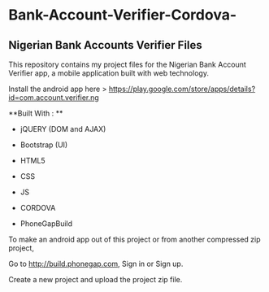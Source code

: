 # Bank-Account-Verifier-Cordova-
## Nigerian Bank Accounts Verifier Files

This repository contains my project files for the Nigerian Bank Account Verifier app, a mobile application built with web technology.

Install the android app here > https://play.google.com/store/apps/details?id=com.account.verifier.ng 

**Built With : ** 
* jQUERY (DOM and AJAX)
* Bootstrap (UI) 
* HTML5 
* CSS
* JS

* CORDOVA 
* PhoneGapBuild

To make an android app out of this project or from another compressed zip project, 

Go to http://build.phonegap.com, 
Sign in or Sign up.

Create a new project and upload the project zip file.
